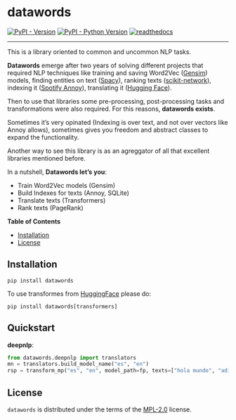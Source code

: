 # datawords

[![PyPI - Version](https://img.shields.io/pypi/v/datawords.svg)](https://pypi.org/project/datawords)
[![PyPI - Python Version](https://img.shields.io/pypi/pyversions/datawords.svg)](https://pypi.org/project/datawords)
[![readthedocs](https://readthedocs.org/projects/datawords/badge/?version=latest)](https://datawords.readthedocs.io/en/latest/)

-----

This is a library oriented to common and uncommon NLP tasks.


**Datawords** emerge after two years of solving different projects that required NLP techniques 
like training and saving Word2Vec ([Gensim](https://radimrehurek.com/gensim/)) models, finding entities on text ([Spacy](https://spacy.io/)), ranking texts ([scikit-network](https://scikit-network.readthedocs.io/en/latest/)), indexing it ([Spotify Annoy](https://github.com/spotify/annoy)), translating it ([Hugging Face](https://huggingface.co/docs/transformers/index)). 

Then to use that libraries some pre-processing, post-processing tasks and transformations were also required. For this reasons, **datawords exists**. 

Sometimes it’s very opinated (Indexing is over text, and not over vectors like Annoy allows), sometimes gives you freedom and abstract classes to expand the functionality.

Another way to see this library is as an agreggator of all that excellent libraries mentioned before.

In a nutshell, **Datawords let’s you**:

- Train Word2Vec models (Gensim)
- Build Indexes for texts (Annoy, SQLite)
- Translate texts (Transformers)
- Rank texts (PageRank)


**Table of Contents**

- [Installation](#installation)
- [License](#license)

## Installation

```console
pip install datawords
```

To use transformes from [HuggingFace](https://huggingface.co/) please do:

```console
pip install datawords[transformers]
```

## Quickstart

**deepnlp**:

```python
from datawords.deepnlp import translators
mn = translators.build_model_name("es", "en")
rsp = transform_mp("es", "en", model_path=fp, texts=["hola mundo", "adios mundo", "notias eran las de antes", "Messi es un dios para muchas personas"])

```

## License

`datawords` is distributed under the terms of the [MPL-2.0](https://www.mozilla.org/en-US/MPL/2.0/) license.
